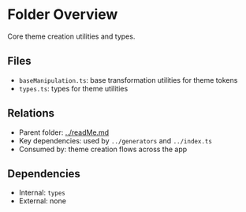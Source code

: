 # Folder Overview

Core theme creation utilities and types.

## Files

- `baseManipulation.ts`: base transformation utilities for theme tokens
- `types.ts`: types for theme utilities

## Relations

- Parent folder: [../readMe.md](../readMe.md)
- Key dependencies: used by `../generators` and `../index.ts`
- Consumed by: theme creation flows across the app

## Dependencies

- Internal: `types`
- External: none
